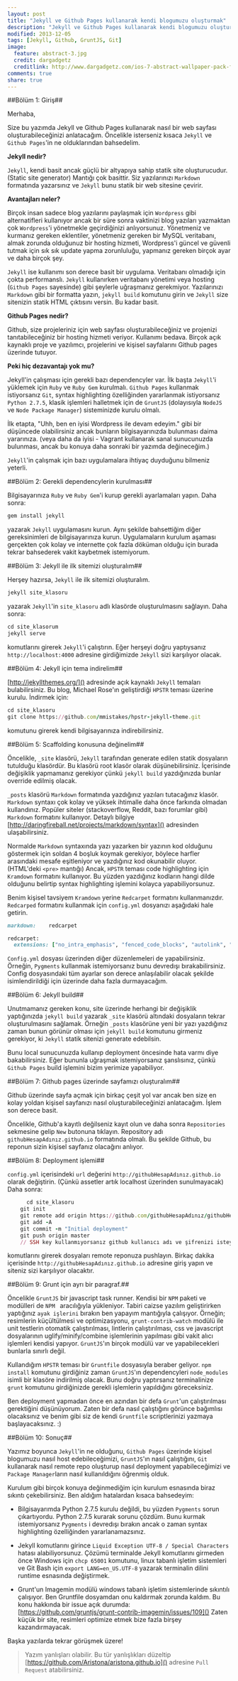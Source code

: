 ```yaml
---
layout: post
title: "Jekyll ve Github Pages kullanarak kendi blogumuzu oluşturmak"
description: "Jekyll ve Github Pages kullanarak kendi blogumuzu oluşturmak"
modified: 2013-12-05
tags: [Jekyll, Github, GruntJS, Git]
image:
  feature: abstract-3.jpg
  credit: dargadgetz
  creditlink: http://www.dargadgetz.com/ios-7-abstract-wallpaper-pack-for-iphone-5-and-ipod-touch-retina/
comments: true
share: true
---
```


##Bölüm 1: Giriş##

Merhaba,

Size bu yazımda Jekyll ve Github Pages kullanarak nasıl bir web sayfası oluşturabileceğinizi anlatacağım. Öncelikle isterseniz kısaca `Jekyll` ve `Github Pages`'in ne olduklarından bahsedelim.

**Jekyll nedir?**

`Jekyll`, kendi basit ancak güçlü bir altyapıya sahip statik site oluşturucudur. (Static site generator) Mantığı çok basittir. Siz yazılarınızı `Markdown` formatında yazarsınız ve `Jekyll` bunu statik bir web sitesine çevirir. 

**Avantajları neler?**

Birçok insan sadece blog yazılarını paylaşmak için `Wordpress` gibi alternatifleri kullanıyor ancak bir süre sonra vaktinizi blog yazıları yazmaktan çok `Wordpress`'i yönetmekle geçirdiğinizi anlıyorsunuz. Yönetmeniz ve kurmanız gereken eklentiler, yönetmeniz gereken bir MySQL veritabanı, almak zorunda olduğunuz bir hosting hizmeti, Wordpress'i güncel ve güvenli tutmak için sık sık update yapma zorunluluğu, yapmanız gereken birçok ayar ve daha birçok şey.

`Jekyll` ise kullanımı son derece basit bir uygulama. Veritabanı olmadığı için çokta performanslı. `Jekyll` kullanırken veritabanı yönetimi veya hosting (`Github Pages` sayesinde) gibi şeylerle uğraşmanız gerekmiyor. Yazılarınızı `Markdown` gibi bir formatta yazın, `jekyll build` komutunu girin ve `Jekyll` size sitenizin statik HTML çıktısını versin. Bu kadar basit.

**Github Pages nedir?**

Github, size projeleriniz için web sayfası oluşturabileceğiniz ve projenizi tanıtabileceğiniz bir hosting hizmeti veriyor. Kullanımı bedava. Birçok açık kaynaklı proje ve yazılımcı, projelerini ve kişisel sayfalarını Github pages üzerinde tutuyor.

**Peki hiç dezavantajı yok mu?**

Jekyll'in çalışması için gerekli bazı dependencyler var. İlk başta `Jekyll`'i yüklemek için `Ruby` ve `Ruby Gem` kurulmalı. `Github Pages` kullanmak istiyorsanız `Git`, syntax highlighting özelliğinden yararlanmak istiyorsanız `Python 2.7.5`, klasik işlemleri halletmek için de `GruntJS` (dolayısıyla `NodeJS` ve `Node Package Manager`) sisteminizde kurulu olmalı.

İlk etapta, "Uhh, ben en iyisi Wordpress ile devam edeyim." gibi bir düşüncede olabilirsiniz ancak bunların bilgisayarınızda bulunması daima yararınıza. (veya daha da iyisi - Vagrant kullanarak sanal sunucunuzda bulunması, ancak bu konuya daha sonraki bir yazımda değineceğim.)

`Jekyll`'in çalışmak için bazı uygulamalara ihtiyaç duyduğunu bilmeniz yeterli.

##Bölüm 2: Gerekli dependencylerin kurulması##

Bilgisayarınıza `Ruby` ve `Ruby Gem`'i kurup gerekli ayarlamaları yapın. Daha sonra:

```ruby
gem install jekyll
```

yazarak `Jekyll` uygulamasını kurun. Aynı şekilde bahsettiğim diğer gereksinimleri de bilgisayarınıza kurun. Uygulamaların kurulum aşaması gerçekten çok kolay ve internette çok fazla döküman olduğu için burada tekrar bahsederek vakit kaybetmek istemiyorum.

##Bölüm 3: Jekyll ile ilk sitemizi oluşturalım##

Herşey hazırsa, `Jekyll` ile ilk sitemizi oluşturalım.

```ruby
jekyll site_klasoru
```

yazarak `Jekyll`'in `site_klasoru` adlı klasörde oluşturulmasını sağlayın. Daha sonra:

```ruby
cd site_klasorum
jekyll serve
```

komutlarını girerek `Jekyll`'i çalıştırın. Eğer herşeyi doğru yaptıysanız `http://localhost:4000` adresine girdiğimizde `Jekyll` sizi karşılıyor olacak.

##Bölüm 4: Jekyll için tema indirelim##

[http://jekyllthemes.org/]() adresinde açık kaynaklı `Jekyll` temaları bulabilirsiniz. Bu blog, Michael Rose'ın geliştirdiği `HPSTR` teması üzerine kurulu. İndirmek için:

```ruby
cd site_klasoru
git clone https://github.com/mmistakes/hpstr-jekyll-theme.git
```

komutunu girerek kendi bilgisayarınıza indirebilirsiniz.

##Bölüm 5: Scaffolding konusuna değinelim##

Öncelikle, `_site` klasörü, `Jekyll` tarafından generate edilen statik dosyaların tutulduğu klasördür. Bu klasörü root klasör olarak düşünebilirsiniz. İçerisinde değişiklik yapmamanız gerekiyor çünkü `jekyll build` yazdığınızda bunlar override edilmiş olacak.

`_posts` klasörü `Markdown` formatında yazdığınız yazıları tutacağınız klasör. `Markdown` syntaxı çok kolay ve yüksek ihtimalle daha önce farkında olmadan kullandınız. Popüler siteler (stackoverflow, Reddit, bazı forumlar gibi) `Markdown` formatını kullanıyor. Detaylı bilgiye [http://daringfireball.net/projects/markdown/syntax]() adresinden ulaşabilirsiniz.

Normalde `Markdown` syntaxında yazı yazarken bir yazının kod olduğunu göstermek için soldan 4 boşluk koymak gerekiyor, böylece harfler arasındaki mesafe eşitleniyor ve yazdığınız kod okunabilir oluyor. (HTML'deki `<pre>` mantığı) Ancak, `HPSTR` teması code highlighting için `Kramdown` formatını kullanıyor. Bu yüzden yazdığınız kodların hangi dilde olduğunu belirtip syntax highlighting işlemini kolayca yapabiliyorsunuz. 

Benim kişisel tavsiyem `Kramdown` yerine `Redcarpet` formatını kullanmanızdır. `Redcarped` formatını kullanmak için `config.yml` dosyanızı aşağıdaki hale getirin.

```ruby
markdown:    redcarpet

redcarpet:
  extensions: ["no_intra_emphasis", "fenced_code_blocks", "autolink", "strikethrough", "superscript"]
```

`Config.yml` dosyası üzerinden diğer düzenlemeleri de yapabilirsiniz. Örneğin, `Pygments` kullanmak istemiyorsanız bunu devredışı bırakabilirsiniz. Config dosyasındaki tüm ayarlar son derece anlaşılabilir olacak şekilde isimlendirildiği için üzerinde daha fazla durmayacağım.

##Bölüm 6: Jekyll build##

Unutmamanız gereken konu, site üzerinde herhangi bir değişiklik yaptığınızda `jekyll build` yazarak `_site` klasörü altındaki dosyaların tekrar oluşturulmasını sağlamak. Örneğin `_posts` klasörüne yeni bir yazı yazdığınız zaman bunun görünür olması için `jekyll build` komutunu girmeniz gerekiyor, ki `Jekyll` statik sitenizi generate edebilsin.

Bunu local sunucunuzda kullanıp deployment öncesinde hata varmı diye bakabilirsiniz. Eğer bununla uğraşmak istemiyorsanız şanslısınız, çünkü `Github Pages` build işlemini bizim yerimize yapabiliyor.

##Bölüm 7: Github pages üzerinde sayfamızı oluşturalım##

Github üzerinde sayfa açmak için birkaç çeşit yol var ancak ben size en kolay yoldan kişisel sayfanızı nasıl oluşturabileceğinizi anlatacağım. İşlem son derece basit.

Öncelikle, Github'a kayıtlı değilseniz kayıt olun ve daha sonra `Repositories` sekmesine gelip `New` butonuna tıklayın. Repository adı `githubHesapAdınız.github.io` formatında olmalı. Bu şekilde Github, bu reponun sizin kişisel sayfanız olacağını anlıyor.

##Bölüm 8: Deployment işlemi##

`config.yml` içerisindeki `url` değerini `http://githubHesapAdınız.github.io` olarak değiştirin. (Çünkü assetler artık localhost üzerinden sunulmayacak) Daha sonra:

```ruby
	  cd site_klasoru
    git init
    git remote add origin https://github.com/githubHesapAdınız/githubHesapAdınız.github.io.git
    git add -A
    git commit -m "Initial deployment"
    git push origin master
    // SSH key kullanmıyorsanız github kullanıcı adı ve şifrenizi isteyecek
```

komutlarını girerek dosyaları remote reponuza pushlayın. Birkaç dakika içerisinde `http://githubHesapAdınız.github.io` adresine giriş yapın ve siteniz sizi karşılıyor olacaktır.

##Bölüm 9: Grunt için ayrı bir paragraf.##

Öncelikle `GruntJS` bir javascript task runner. Kendisi bir `NPM` paketi ve modülleri de `NPM ` aracılığıyla yükleniyor. Tabiri caizse yazılım geliştirirken yaptığınız `ayak işlerini` bırakın ben yapayım mantığıyla çalışıyor. Örneğin; resimlerin küçültülmesi ve optimizasyonu, `grunt-contrib-watch` modülü ile unit testlerin otomatik çalıştırılması, lintlerin çalıştırılması, css ve javascript dosyalarının uglify/minify/combine işlemlerinin yapılması gibi vakit alıcı işlemleri kendisi yapıyor. `GruntJS`'ın birçok modülü var ve yapabilecekleri bunlarla sınırlı değil.

Kullandığım `HPSTR` teması bir `Gruntfile` dosyasıyla beraber geliyor. `npm install` komutunu girdiğiniz zaman `GruntJS`'ın dependencyleri `node_modules` isimli bir klasöre indirilmiş olacak. Bunu doğru yaptırsanız terminalinize `grunt` komutunu girdiğinizde gerekli işlemlerin yapıldığını göreceksiniz.

Ben deployment yapmadan önce en azından bir defa `Grunt`'un çalıştırılması gerektiğini düşünüyorum. Zaten bir defa nasıl çalıştığını görünce bağımlısı olacaksınız ve benim gibi siz de kendi `Gruntfile` scriptlerinizi yazmaya başlayacaksınız. :)

##Bölüm 10: Sonuç##

Yazımız boyunca `Jekyll`'in ne olduğunu, `Github Pages` üzerinde kişisel blogumuzu nasıl host edebileceğimizi, `GruntJS`'ın nasıl çalıştığını, `Git` kullanarak nasıl remote repo oluşturup nasıl deployment yapabileceğimizi ve `Package Manager`ların nasıl kullanıldığını öğrenmiş olduk.

Kurulum gibi birçok konuya değinmediğim için kurulum esnasında biraz sıkıntı çekebilirsiniz. Ben aldığım hatalardan kısaca bahsedeyim:

- Bilgisayarımda Python 2.7.5 kurulu değildi, bu yüzden `Pygments` sorun çıkartıyordu. Python 2.7.5 kurarak sorunu çözdüm. Bunu kurmak istemiyorsanız `Pygments` i devredışı bırakın ancak o zaman syntax highlighting özelliğinden yararlanamazsınız.

- Jekyll komutlarını girince `Liquid Exception UTF-8 / Special Characters` hatası alabiliyorsunuz. Çözümü terminalde Jekyll komutlarını girmeden önce Windows için `chcp 65001` komutunu, linux tabanlı işletim sistemleri ve Git Bash için `export LANG=en_US.UTF-8` yazarak terminalin dilini runtime esnasında değiştirmek.

- Grunt'un Imagemin modülü windows tabanlı işletim sistemlerinde sıkıntılı çalışıyor. Ben Gruntfile dosyamdan onu kaldırmak zorunda kaldım. Bu konu hakkında bir issue açık durumda: [https://github.com/gruntjs/grunt-contrib-imagemin/issues/109]() Zaten küçük bir site, resimleri optimize etmek bize fazla birşey kazandırmayacak.

Başka yazılarda tekrar görüşmek üzere!

> Yazım yanlışları olabilir. Bu tür yanlışlıkları düzeltip [https://github.com/Aristona/aristona.github.io]() adresine `Pull Request` atabilirsiniz.
